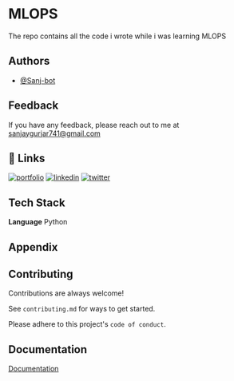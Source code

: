 # MLOPS


The repo contains all the code i wrote while i was learning MLOPS
## Authors

- [@Sanj-bot](https://www.github.com/Sanj-bot)


## Feedback

If you have any feedback, please reach out to me at sanjaygurjar741@gmail.com


## 🔗 Links
[![portfolio](https://img.shields.io/badge/my_portfolio-000?style=for-the-badge&logo=ko-fi&logoColor=white)](https://sanj-bot.github.io/jojo/)
[![linkedin](https://img.shields.io/badge/linkedin-0A66C2?style=for-the-badge&logo=linkedin&logoColor=white)](https://www.linkedin.com/in/sanjay-singh-gurjar-518241297/)
[![twitter](https://img.shields.io/badge/twitter-1DA1F2?style=for-the-badge&logo=twitter&logoColor=white)](https://x.com/MimoSMindIsmall)


## Tech Stack

**Language** Python





## Appendix




## Contributing

Contributions are always welcome!

See `contributing.md` for ways to get started.

Please adhere to this project's `code of conduct`.


## Documentation

[Documentation]()

